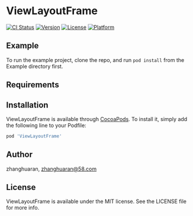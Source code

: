 # ViewLayoutFrame

[![CI Status](https://img.shields.io/travis/zhanghuaran/ViewLayoutFrame.svg?style=flat)](https://travis-ci.org/zhanghuaran/ViewLayoutFrame)
[![Version](https://img.shields.io/cocoapods/v/ViewLayoutFrame.svg?style=flat)](https://cocoapods.org/pods/ViewLayoutFrame)
[![License](https://img.shields.io/cocoapods/l/ViewLayoutFrame.svg?style=flat)](https://cocoapods.org/pods/ViewLayoutFrame)
[![Platform](https://img.shields.io/cocoapods/p/ViewLayoutFrame.svg?style=flat)](https://cocoapods.org/pods/ViewLayoutFrame)

## Example

To run the example project, clone the repo, and run `pod install` from the Example directory first.

## Requirements

## Installation

ViewLayoutFrame is available through [CocoaPods](https://cocoapods.org). To install
it, simply add the following line to your Podfile:

```ruby
pod 'ViewLayoutFrame'
```

## Author

zhanghuaran, zhanghuaran@58.com

## License

ViewLayoutFrame is available under the MIT license. See the LICENSE file for more info.
